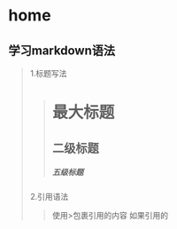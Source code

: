 # home

##  学习markdown语法
  >1.标题写法
  >> # 最大标题
  >> ## 二级标题
  >> ##### 五级标题
   >2.引用语法
   >> 使用>包裹引用的内容 如果引用的